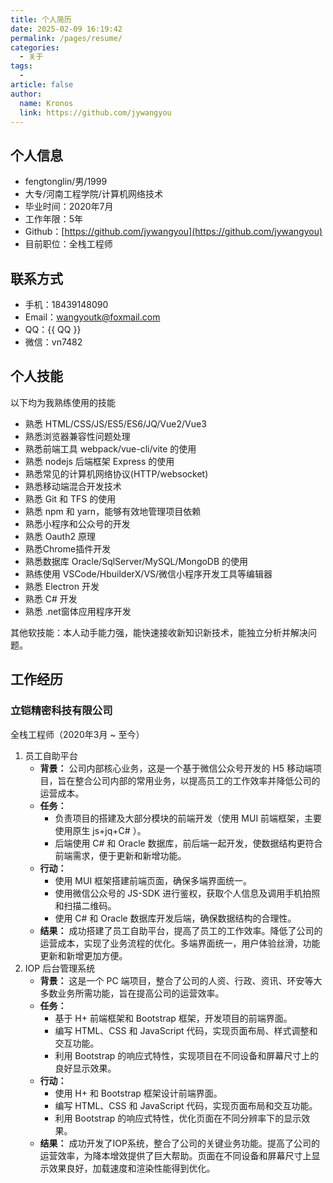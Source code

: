 ```yaml
---
title: 个人简历
date: 2025-02-09 16:19:42
permalink: /pages/resume/
categories:
  - 关于
tags:
  - 
article: false
author: 
  name: Kronos
  link: https://github.com/jywangyou
---
```


## 个人信息

* fengtonglin/男/1999
* 大专/河南工程学院/计算机网络技术
* 毕业时间：2020年7月
* 工作年限：5年
* Github：[https://github.com/jywangyou](https://github.com/jywangyou)
* 目前职位：全栈工程师

## 联系方式

* 手机：18439148090
* Email：<a href="mailto:wangyoutk@foxmail.com">wangyoutk@foxmail.com</a>
* QQ：<a :href="qqUrl" class='qqcode'>{{ QQ }}</a>
* 微信：vn7482

## 个人技能

以下均为我熟练使用的技能
* 熟悉 HTML/CSS/JS/ES5/ES6/JQ/Vue2/Vue3
* 熟悉浏览器兼容性问题处理
* 熟悉前端工具 webpack/vue-cli/vite 的使用
* 熟悉 nodejs 后端框架 Express 的使用
* 熟悉常见的计算机网络协议(HTTP/websocket)
* 熟悉移动端混合开发技术
* 熟悉 Git 和 TFS 的使用
* 熟悉 npm 和 yarn，能够有效地管理项目依赖
* 熟悉小程序和公众号的开发
* 熟悉 Oauth2 原理
* 熟悉Chrome插件开发
* 熟悉数据库 Oracle/SqlServer/MySQL/MongoDB 的使用
* 熟练使用 VSCode/HbuilderX/VS/微信小程序开发工具等编辑器
* 熟悉 Electron 开发
* 熟悉 C# 开发
* 熟悉 .net窗体应用程序开发

其他软技能：本人动手能力强，能快速接收新知识新技术，能独立分析并解决问题。

## 工作经历

### 立铠精密科技有限公司
全栈工程师（2020年3月 ~ 至今）
1. 员工自助平台
    * **背景：** 公司内部核心业务，这是一个基于微信公众号开发的 H5 移动端项目，旨在整合公司内部的常用业务，以提高员工的工作效率并降低公司的运营成本。
    * **任务：** 
        * 负责项目的搭建及大部分模块的前端开发（使用 MUI 前端框架，主要使用原生 js+jq+C# ）。
        * 后端使用 C# 和 Oracle 数据库，前后端一起开发，使数据结构更符合前端需求，便于更新和新增功能。
    * **行动：** 
        * 使用 MUI 框架搭建前端页面，确保多端界面统一。
        * 使用微信公众号的 JS-SDK 进行鉴权，获取个人信息及调用手机拍照和扫描二维码。
        * 使用 C# 和 Oracle 数据库开发后端，确保数据结构的合理性。
    * **结果：** 成功搭建了员工自助平台，提高了员工的工作效率。降低了公司的运营成本，实现了业务流程的优化。多端界面统一，用户体验丝滑，功能更新和新增更加方便。
2. IOP 后台管理系统
    * **背景：** 这是一个 PC 端项目，整合了公司的人资、行政、资讯、环安等大多数业务所需功能，旨在提高公司的运营效率。
    * **任务：** 
        * 基于 H+ 前端框架和 Bootstrap 框架，开发项目的前端界面。
        * 编写 HTML、CSS 和 JavaScript 代码，实现页面布局、样式调整和交互功能。
        * 利用 Bootstrap 的响应式特性，实现项目在不同设备和屏幕尺寸上的良好显示效果。
    * **行动：** 
        * 使用 H+ 和 Bootstrap 框架设计前端界面。
        * 编写 HTML、CSS 和 JavaScript 代码，实现页面布局和交互功能。
        * 利用 Bootstrap 的响应式特性，优化页面在不同分辨率下的显示效果。
    * **结果：** 成功开发了IOP系统，整合了公司的关键业务功能。提高了公司的运营效率，为降本增效提供了巨大帮助。页面在不同设备和屏幕尺寸上显示效果良好，加载速度和渲染性能得到优化。

<script>
  export default {
    data(){
      return {
        QQ: '2712334479',
        qqUrl: `tencent://message/?uin=${this.QQ}&Site=&Menu=yes`
      }
    },
    mounted(){
      const flag =  navigator.userAgent.match(/(phone|pad|pod|iPhone|iPod|ios|iPad|Android|Mobile|BlackBerry|IEMobile|MQQBrowser|JUC|Fennec|wOSBrowser|BrowserNG|WebOS|Symbian|Windows Phone)/i);
      if(flag){
        this.qqUrl = `mqqwpa://im/chat?chat_type=wpa&uin=${this.QQ}&version=1&src_type=web&web_src=oicqzone.com`
      }
    }
  }
</script>